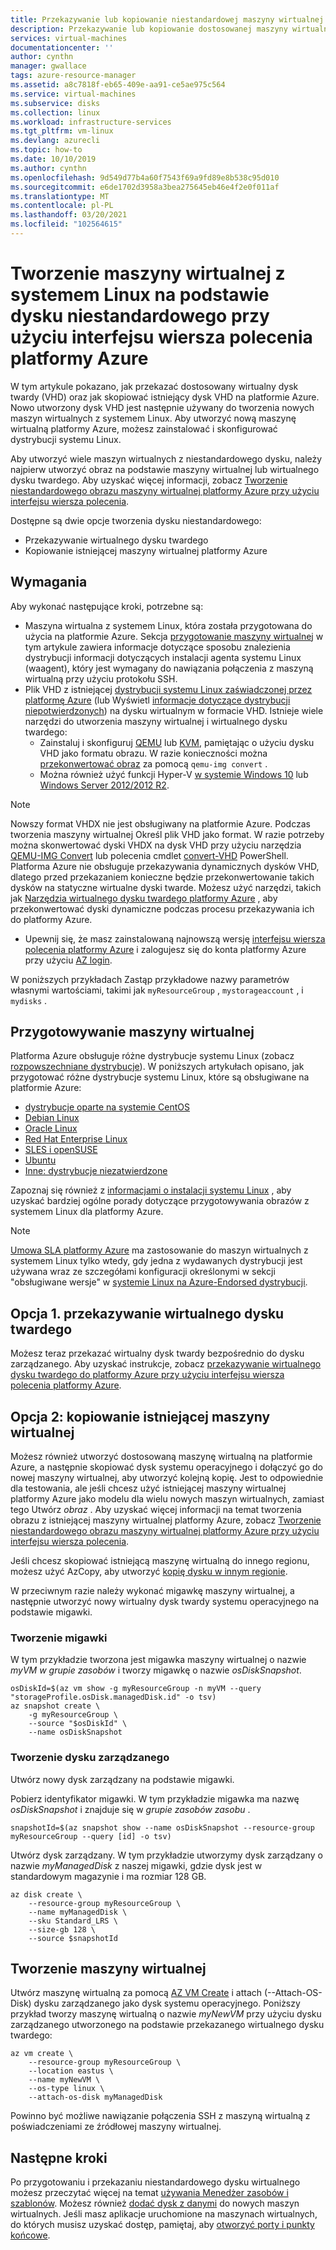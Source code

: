 ```yaml
---
title: Przekazywanie lub kopiowanie niestandardowej maszyny wirtualnej z systemem Linux przy użyciu interfejsu wiersza polecenia platformy Azure
description: Przekazywanie lub kopiowanie dostosowanej maszyny wirtualnej przy użyciu modelu wdrażania Menedżer zasobów i interfejsu wiersza polecenia platformy Azure
services: virtual-machines
documentationcenter: ''
author: cynthn
manager: gwallace
tags: azure-resource-manager
ms.assetid: a8c7818f-eb65-409e-aa91-ce5ae975c564
ms.service: virtual-machines
ms.subservice: disks
ms.collection: linux
ms.workload: infrastructure-services
ms.tgt_pltfrm: vm-linux
ms.devlang: azurecli
ms.topic: how-to
ms.date: 10/10/2019
ms.author: cynthn
ms.openlocfilehash: 9d549d77b4a60f7543f69a9fd89e8b538c95d010
ms.sourcegitcommit: e6de1702d3958a3bea275645eb46e4f2e0f011af
ms.translationtype: MT
ms.contentlocale: pl-PL
ms.lasthandoff: 03/20/2021
ms.locfileid: "102564615"
---
```

# <a name="create-a-linux-vm-from-a-custom-disk-with-the-azure-cli"></a>Tworzenie maszyny wirtualnej z systemem Linux na podstawie dysku niestandardowego przy użyciu interfejsu wiersza polecenia platformy Azure

<!-- rename to create-vm-specialized -->

W tym artykule pokazano, jak przekazać dostosowany wirtualny dysk twardy (VHD) oraz jak skopiować istniejący dysk VHD na platformie Azure. Nowo utworzony dysk VHD jest następnie używany do tworzenia nowych maszyn wirtualnych z systemem Linux. Aby utworzyć nową maszynę wirtualną platformy Azure, możesz zainstalować i skonfigurować dystrybucji systemu Linux.

Aby utworzyć wiele maszyn wirtualnych z niestandardowego dysku, należy najpierw utworzyć obraz na podstawie maszyny wirtualnej lub wirtualnego dysku twardego. Aby uzyskać więcej informacji, zobacz [Tworzenie niestandardowego obrazu maszyny wirtualnej platformy Azure przy użyciu interfejsu wiersza polecenia](tutorial-custom-images.md).

Dostępne są dwie opcje tworzenia dysku niestandardowego:
* Przekazywanie wirtualnego dysku twardego
* Kopiowanie istniejącej maszyny wirtualnej platformy Azure


## <a name="requirements"></a>Wymagania
Aby wykonać następujące kroki, potrzebne są:

- Maszyna wirtualna z systemem Linux, która została przygotowana do użycia na platformie Azure. Sekcja [przygotowanie maszyny wirtualnej](#prepare-the-vm) w tym artykule zawiera informacje dotyczące sposobu znalezienia dystrybucji informacji dotyczących instalacji agenta systemu Linux (waagent), który jest wymagany do nawiązania połączenia z maszyną wirtualną przy użyciu protokołu SSH.
- Plik VHD z istniejącej [dystrybucji systemu Linux zaświadczonej przez platformę Azure](endorsed-distros.md) (lub Wyświetl [informacje dotyczące dystrybucji niepotwierdzonych](create-upload-generic.md)) na dysku wirtualnym w formacie VHD. Istnieje wiele narzędzi do utworzenia maszyny wirtualnej i wirtualnego dysku twardego:
  - Zainstaluj i skonfiguruj [QEMU](https://en.wikibooks.org/wiki/QEMU/Installing_QEMU) lub [KVM](https://www.linux-kvm.org/page/RunningKVM), pamiętając o użyciu dysku VHD jako formatu obrazu. W razie konieczności można [przekonwertować obraz](https://en.wikibooks.org/wiki/QEMU/Images#Converting_image_formats) za pomocą `qemu-img convert` .
  - Można również użyć funkcji Hyper-V [w systemie Windows 10](/virtualization/hyper-v-on-windows/quick-start/enable-hyper-v) lub [Windows Server 2012/2012 R2](/previous-versions/windows/it-pro/windows-server-2012-R2-and-2012/hh846766(v=ws.11)).

> [!NOTE]
> Nowszy format VHDX nie jest obsługiwany na platformie Azure. Podczas tworzenia maszyny wirtualnej Określ plik VHD jako format. W razie potrzeby można skonwertować dyski VHDX na dysk VHD przy użyciu narzędzia [QEMU-IMG Convert](https://en.wikibooks.org/wiki/QEMU/Images#Converting_image_formats) lub polecenia cmdlet [convert-VHD](/powershell/module/hyper-v/convert-vhd) PowerShell. Platforma Azure nie obsługuje przekazywania dynamicznych dysków VHD, dlatego przed przekazaniem konieczne będzie przekonwertowanie takich dysków na statyczne wirtualne dyski twarde. Możesz użyć narzędzi, takich jak [Narzędzia wirtualnego dysku twardego platformy Azure](https://github.com/Microsoft/azure-vhd-utils-for-go) , aby przekonwertować dyski dynamiczne podczas procesu przekazywania ich do platformy Azure.
> 
> 


- Upewnij się, że masz zainstalowaną najnowszą wersję [interfejsu wiersza polecenia platformy Azure](/cli/azure/install-az-cli2) i zalogujesz się do konta platformy Azure przy użyciu [AZ login](/cli/azure/reference-index#az-login).

W poniższych przykładach Zastąp przykładowe nazwy parametrów własnymi wartościami, takimi jak `myResourceGroup` , `mystorageaccount` , i `mydisks` .

<a id="prepimage"> </a>

## <a name="prepare-the-vm"></a>Przygotowywanie maszyny wirtualnej

Platforma Azure obsługuje różne dystrybucje systemu Linux (zobacz [rozpowszechniane dystrybucje](endorsed-distros.md)). W poniższych artykułach opisano, jak przygotować różne dystrybucje systemu Linux, które są obsługiwane na platformie Azure:

* [dystrybucje oparte na systemie CentOS](create-upload-centos.md)
* [Debian Linux](debian-create-upload-vhd.md)
* [Oracle Linux](oracle-create-upload-vhd.md)
* [Red Hat Enterprise Linux](redhat-create-upload-vhd.md)
* [SLES i openSUSE](suse-create-upload-vhd.md)
* [Ubuntu](create-upload-ubuntu.md)
* [Inne: dystrybucje niezatwierdzone](create-upload-generic.md)

Zapoznaj się również z [informacjami o instalacji systemu Linux](create-upload-generic.md#general-linux-installation-notes) , aby uzyskać bardziej ogólne porady dotyczące przygotowywania obrazów z systemem Linux dla platformy Azure.

> [!NOTE]
> [Umowa SLA platformy Azure](https://azure.microsoft.com/support/legal/sla/virtual-machines/) ma zastosowanie do maszyn wirtualnych z systemem Linux tylko wtedy, gdy jedna z wydawanych dystrybucji jest używana wraz ze szczegółami konfiguracji określonymi w sekcji "obsługiwane wersje" w [systemie Linux na Azure-Endorsed dystrybucji](endorsed-distros.md).
> 
> 

## <a name="option-1-upload-a-vhd"></a>Opcja 1. przekazywanie wirtualnego dysku twardego

Możesz teraz przekazać wirtualny dysk twardy bezpośrednio do dysku zarządzanego. Aby uzyskać instrukcje, zobacz [przekazywanie wirtualnego dysku twardego do platformy Azure przy użyciu interfejsu wiersza polecenia platformy Azure](disks-upload-vhd-to-managed-disk-cli.md).

## <a name="option-2-copy-an-existing-vm"></a>Opcja 2: kopiowanie istniejącej maszyny wirtualnej

Możesz również utworzyć dostosowaną maszynę wirtualną na platformie Azure, a następnie skopiować dysk systemu operacyjnego i dołączyć go do nowej maszyny wirtualnej, aby utworzyć kolejną kopię. Jest to odpowiednie dla testowania, ale jeśli chcesz użyć istniejącej maszyny wirtualnej platformy Azure jako modelu dla wielu nowych maszyn wirtualnych, zamiast tego Utwórz *obraz* . Aby uzyskać więcej informacji na temat tworzenia obrazu z istniejącej maszyny wirtualnej platformy Azure, zobacz [Tworzenie niestandardowego obrazu maszyny wirtualnej platformy Azure przy użyciu interfejsu wiersza polecenia](tutorial-custom-images.md).

Jeśli chcesz skopiować istniejącą maszynę wirtualną do innego regionu, możesz użyć AzCopy, aby utworzyć [kopię dysku w innym regionie](disks-upload-vhd-to-managed-disk-cli.md#copy-a-managed-disk). 

W przeciwnym razie należy wykonać migawkę maszyny wirtualnej, a następnie utworzyć nowy wirtualny dysk twardy systemu operacyjnego na podstawie migawki.

### <a name="create-a-snapshot"></a>Tworzenie migawki

W tym przykładzie tworzona jest migawka maszyny wirtualnej o nazwie *myVM* *w grupie zasobów* i tworzy migawkę o nazwie *osDiskSnapshot*.

```azurecli
osDiskId=$(az vm show -g myResourceGroup -n myVM --query "storageProfile.osDisk.managedDisk.id" -o tsv)
az snapshot create \
    -g myResourceGroup \
    --source "$osDiskId" \
    --name osDiskSnapshot
```
###  <a name="create-the-managed-disk"></a>Tworzenie dysku zarządzanego

Utwórz nowy dysk zarządzany na podstawie migawki.

Pobierz identyfikator migawki. W tym przykładzie migawka ma nazwę *osDiskSnapshot* i znajduje się w *grupie zasobów zasobu* .

```azurecli
snapshotId=$(az snapshot show --name osDiskSnapshot --resource-group myResourceGroup --query [id] -o tsv)
```

Utwórz dysk zarządzany. W tym przykładzie utworzymy dysk zarządzany o nazwie *myManagedDisk* z naszej migawki, gdzie dysk jest w standardowym magazynie i ma rozmiar 128 GB.

```azurecli
az disk create \
    --resource-group myResourceGroup \
    --name myManagedDisk \
    --sku Standard_LRS \
    --size-gb 128 \
    --source $snapshotId
```

## <a name="create-the-vm"></a>Tworzenie maszyny wirtualnej

Utwórz maszynę wirtualną za pomocą [AZ VM Create](/cli/azure/vm#az-vm-create) i attach (--Attach-OS-Disk) dysku zarządzanego jako dysk systemu operacyjnego. Poniższy przykład tworzy maszynę wirtualną o nazwie *myNewVM* przy użyciu dysku zarządzanego utworzonego na podstawie przekazanego wirtualnego dysku twardego:

```azurecli
az vm create \
    --resource-group myResourceGroup \
    --location eastus \
    --name myNewVM \
    --os-type linux \
    --attach-os-disk myManagedDisk
```

Powinno być możliwe nawiązanie połączenia SSH z maszyną wirtualną z poświadczeniami ze źródłowej maszyny wirtualnej. 

## <a name="next-steps"></a>Następne kroki
Po przygotowaniu i przekazaniu niestandardowego dysku wirtualnego możesz przeczytać więcej na temat [używania Menedżer zasobów i szablonów](../../azure-resource-manager/management/overview.md). Możesz również [dodać dysk z danymi](add-disk.md) do nowych maszyn wirtualnych. Jeśli masz aplikacje uruchomione na maszynach wirtualnych, do których musisz uzyskać dostęp, pamiętaj, aby [otworzyć porty i punkty końcowe](nsg-quickstart.md).
